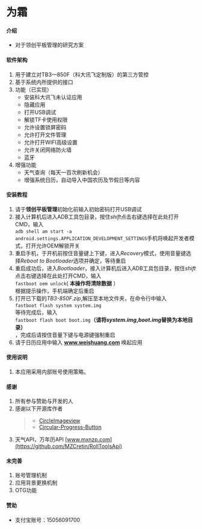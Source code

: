 # 为霜

#### 介绍
- 对于领创平板管理的研究方案

#### 软件架构
1. 用于建立对TB3—850F（科大讯飞定制版）的第三方管控
2. 基于系统内所提供的接口
3. 功能（已实现）
    - 安装科大讯飞未认证应用
    - 隐藏应用
    - 打开USB调试
    - 解锁TF卡使用权限
    - 允许设置锁屏密码
    - 允许打开文件管理
    - 允许打开WIFI高级设置
    - 允许关闭网络防火墙
    - 蓝牙
4. 增强功能
    - 天气查询（每天一百次刷新机会）
    - 增强系统日历，自动导入中国农历及节假日等内容

#### 安装教程

1. 请于**领创平板管理**初始化前输入初始密码打开USB调试
2. 接入计算机后进入ADB工具包目录，按住*shift*点击右键选择在此处打开CMD，输入 
<br>`adb shell am start -a android.settings.APPLICATION_DEVELOPMENT_SETTINGS`手机将唤起开发者模式，打开允许OEM解锁开关
3. 重启手机，于开机前按住音量键上下键，进入*Recovery*模式，使用音量键选择*Reboot to Bootloader*选项并确定，等待重启
4. 重启成功后，进入*Bootloader*，接入计算机后进入ADB工具包目录，按住*shift*点击右键选择在此处打开CMD，输入<br>`fastboot oem unlock`( **本操作将清除数据** ）<br>根据提示操作，手机端确定后重启
5. 打开已下载的*TB3-850F.zip*,解压至本地文件夹，在命令行中输入<br>`fastboot flash system system.img`<br>等待完成后，输入<br>`fastboot flash boot boot.img`**（请将*system.img*,*boot.img*替换为本地目录）**<br>，完成后请按住音量下键与电源键强制重启
6. 请于日历应用中输入 **www.weishuang.com** 唤起应用



#### 使用说明

1. 本应用采用内部账号使用策略。

#### 感谢

1. 所有参与赞助与开发的人
2. 感谢以下开源库作者
    >- [CircleImageview](https://github.com/hdodenhof/CircleImageView)
    >- [Circular-Progress-Button](https://github.com/dmytrodanylyk/circular-progress-button/wiki/User-Guide)
3. 天气API，万年历API [www.mxnzp.com](https://github.com/MZCretin/RollToolsApi)

#### 未完善

1. 账号管理机制
2. 应用背景更换机制
3. OTG功能

#### 赞助
- 支付宝账号：15056091700

